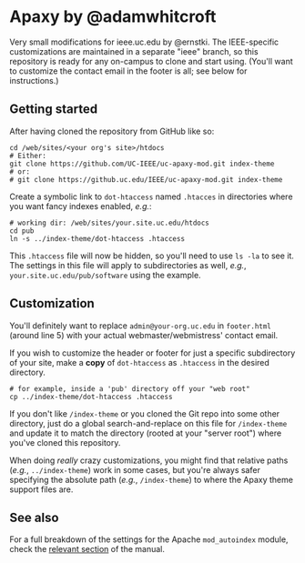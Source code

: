 #  Apaxy by @adamwhitcroft
Very small modifications for ieee.uc.edu by @ernstki. The IEEE-specific
customizations are maintained in a separate "ieee" branch, so this repository
is ready for any on-campus to clone and start using. (You'll want to customize
the contact email in the footer is all; see below for instructions.)

## Getting started

After having cloned the repository from GitHub like so:

    cd /web/sites/<your org's site>/htdocs
    # Either:
    git clone https://github.com/UC-IEEE/uc-apaxy-mod.git index-theme
    # or:
    # git clone https://github.uc.edu/IEEE/uc-apaxy-mod.git index-theme

Create a symbolic link to `dot-htaccess` named `.htacces` in directories where
you want fancy indexes enabled, _e.g._:

    # working dir: /web/sites/your.site.uc.edu/htdocs
    cd pub
    ln -s ../index-theme/dot-htaccess .htaccess

This `.htaccess` file will now be hidden, so you'll need to use `ls -la` to
see it. The settings in this file will apply to subdirectories as well,
_e.g._, `your.site.uc.edu/pub/software` using the example.


## Customization

You'll definitely want to replace `admin@your-org.uc.edu` in `footer.html`
(around line 5) with your actual webmaster/webmistress' contact email.

If you wish to customize the header or footer for just a specific
subdirectory of your site, make a **copy** of `dot-htaccess` as `.htaccess` in
the desired directory.

    # for example, inside a 'pub' directory off your "web root"
    cp ../index-theme/dot-htaccess .htaccess

If you don't like `/index-theme` or you cloned the Git repo into some other
directory, just do a global search-and-replace on this file for `/index-theme`
and update it to match the directory (rooted at your "server root") where
you've cloned this repository.

When doing _really_ crazy customizations, you might find that relative paths
(_e.g._, `../index-theme`) work in some cases, but you're always safer
specifying the absolute path (_e.g._, `/index-theme`) to where the Apaxy theme
support files are.

## See also

For a full breakdown of the settings for the Apache `mod_autoindex` module, check the
[relevant section][ap1] of the manual.


[ap1]: http://apache.org/docs/2.2/mod/mod_autoindex.html
